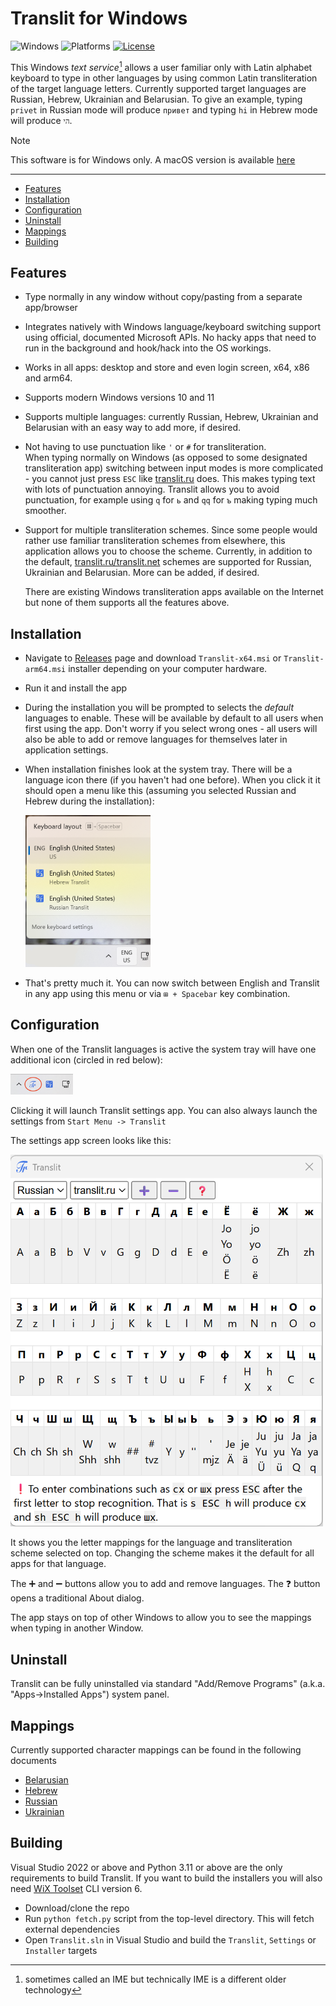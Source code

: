 ﻿#  Translit for Windows

![Windows](https://img.shields.io/badge/Windows-10,%2011-blue?style=flat&labelColor=black)
![Platforms](https://img.shields.io/badge/Platforms-x64,%20arm64-blue?style=flat&labelColor=black)
[![License](https://img.shields.io/badge/license-GPLv3-red.svg)](https://opensource.org/license/gpl-3-0/)

<!-- Links -->
[translit_ru]: https://translit.ru
[releases]: https://github.com/gershnik/TranslitForWindows/releases
[mactranslit]: https://github.com/gershnik/Translit

<!-- End Links -->

This Windows _text service_[^1] allows a user familiar only with Latin alphabet keyboard to 
type in other languages by using common Latin transliteration of the target language letters. 
Currently supported target languages are Russian, Hebrew, Ukrainian and Belarusian. 
To give an example, typing `privet` in Russian mode will produce `привет` and typing `hi` in Hebrew mode will produce `הי`.

[^1]: sometimes called an IME but technically IME is a different older technology

> [!NOTE]
> This software is for Windows only. A macOS version is available [here][mactranslit]

<hr>

- [Features](#features)
- [Installation](#installation)
- [Configuration](#configuration)
- [Uninstall](#uninstall)
- [Mappings](#mappings)
- [Building](#building)

## Features

- Type normally in any window without copy/pasting from a separate app/browser
- Integrates natively with Windows language/keyboard switching support using official, documented Microsoft APIs. 
  No hacky apps that need to run in the background and hook/hack into the OS workings.
- Works in all apps: desktop and store and even login screen, x64, x86 and arm64.
- Supports modern Windows versions 10 and 11
- Supports multiple languages: currently Russian, Hebrew, Ukrainian and Belarusian with an easy way 
  to add more, if desired.
- Not having to use punctuation like `'` or `#` for transliteration.<br/>
  When typing normally on Windows (as opposed to some designated transliteration app) switching between 
  input modes is more complicated - you cannot just press `ESC` like [translit.ru][translit_ru] does. 
  This makes typing text with lots of punctuation annoying. Translit allows you to avoid punctuation, 
  for example using `q` for `ь` and `qq` for `ъ` making typing much smoother. 
- Support for multiple transliteration schemes. Since some people would rather use familiar transliteration schemes
  from elsewhere, this application allows you to choose the scheme.
  Currently, in addition to the default, [translit.ru/translit.net][translit_ru] schemes are supported for Russian, Ukrainian and Belarusian. More can be added, if desired.

  There are existing Windows transliteration apps available on the Internet but none of them supports all the features above.

## Installation
  
* Navigate to [Releases][releases] page and download `Translit-x64.msi` or `Translit-arm64.msi` installer 
  depending on your computer hardware. 
* Run it and install the app
* During the installation you will be prompted to selects the _default_ languages to enable. These will be available
  by default to all users when first using the app. Don't worry if you select wrong ones - all users will also be 
  able to add or remove languages for themselves later in application settings.
* When installation finishes look at the system tray. There will be a language icon there (if you haven't had one
  before). When you click it it should open a menu like this (assuming you selected Russian and Hebrew during the installation):
  
  <img src="doc/images/Tray.png" width="200px"><br>
* That's pretty much it. You can now switch between English and Translit in any app using this menu or via
  `⊞ + Spacebar` key combination. 

## Configuration

When one of the Translit languages is active the system tray will have one additional icon 
(circled in red below):

<img src="doc/images/SettingsIcon.png" width="100px"><br>

Clicking it will launch Translit settings app. You can also always launch the settings from 
`Start Menu -> Translit`

The settings app screen looks like this:

<img src="doc/images/Settings.png" width="500px"><br>

It shows you the letter mappings for the language and transliteration scheme selected on top. 
Changing the scheme makes it the default for all apps for that language.

The ➕ and ➖ buttons allow you to add and remove languages. The ❓ button opens a traditional About 
dialog.

The app stays on top of other Windows to allow you to see the mappings when typing in another Window.

## Uninstall

Translit can be fully uninstalled via standard "Add/Remove Programs" (a.k.a. "Apps->Installed Apps")
system panel.

## Mappings

Currently supported character mappings can be found in the following documents

* [Belarusian](doc/mapping-be.md)
* [Hebrew](doc/mapping-he.md)
* [Russian](doc/mapping-ru.md)
* [Ukrainian](doc/mapping-uk.md)

## Building

Visual Studio 2022 or above and Python 3.11 or above are the only requirements to build Translit.
If you want to build the installers you will also need 
[WiX Toolset](https://github.com/wixtoolset/wix) CLI version 6.

* Download/clone the repo
* Run `python fetch.py` script from the top-level directory. 
  This will fetch external dependencies
* Open `Translit.sln` in Visual Studio and build the `Translit`, `Settings` or `Installer` targets

